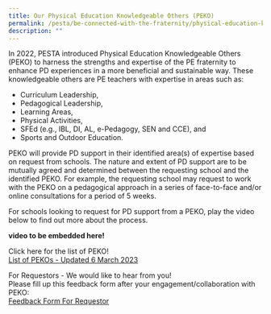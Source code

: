 ```yaml
---
title: Our Physical Education Knowledgeable Others (PEKO)
permalink: /pesta/be-connected-with-the-fraternity/physical-education-knowledgeable-others-peko/
description: ""
---
```

In 2022, PESTA introduced Physical Education Knowledgeable Others (PEKO) to harness the strengths and expertise of the PE fraternity to enhance PD experiences in a more beneficial and sustainable way. These knowledgeable others are PE teachers with expertise in areas such as:

*   Curriculum Leadership,
*   Pedagogical Leadership,
*   Learning Areas,
*   Physical Activities,
*   SFEd (e.g., IBL, DI, AL, e-Pedagogy, SEN and CCE), and
*   Sports and Outdoor Education.

PEKO will provide PD support in their identified area(s) of expertise based on request from schools. The nature and extent of PD support are to be mutually agreed and determined between the requesting school and the identified PEKO. For example, the requesting school may request to work with the PEKO on a pedagogical approach in a series of face-to-face and/or online consultations for a period of 5 weeks.

For schools looking to request for PD support from a PEKO, play the video below to find out more about the process.

**video to be embedded here!**

Click here for the list of PEKO!  
[List of PEKOs - Updated 6 March 2023](/files/2023-peko-list-(updated-24-feb)-(1).pdf)

For Requestors - We would like to hear from you!  
Please fill up this feedback form after your engagement/collaboration with PEKO:  
[Feedback Form For Requestor](https://form.gov.sg/61ee32ade323860015467b22)